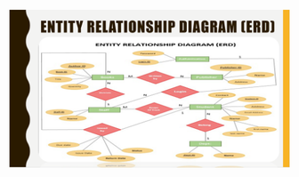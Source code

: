 ![Alt text](https://github.com/shahvezjumani/Library_Management_System/blob/main/images/Screenshot%202025-03-04%20145801.png)
